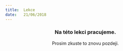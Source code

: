 ```yaml
---
title:  Lekce
date:   21/06/2018
---
```


### <center>Na této lekci pracujeme.</center>
<center>Prosim zkuste to znovu pozdeji.</center>